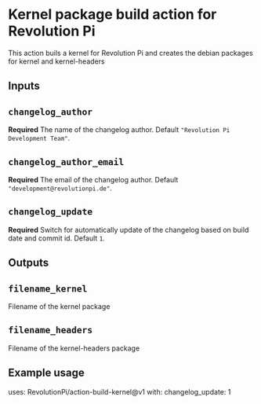 # Kernel package build action for Revolution Pi

This action buils a kernel for Revolution Pi and creates the debian packages for kernel and kernel-headers

## Inputs

## `changelog_author`

**Required** The name of the changelog author. Default `"Revolution Pi Development Team"`.

## `changelog_author_email`

**Required** The email of the changelog author. Default `"development@revolutionpi.de"`.

## `changelog_update`

**Required** Switch for automatically update of the changelog based on build date and commit id. Default `1`.

## Outputs

## `filename_kernel`

Filename of the kernel package

## `filename_headers`

Filename of the kernel-headers package

## Example usage

uses: RevolutionPi/action-build-kernel@v1
with:
  changelog_update: 1
